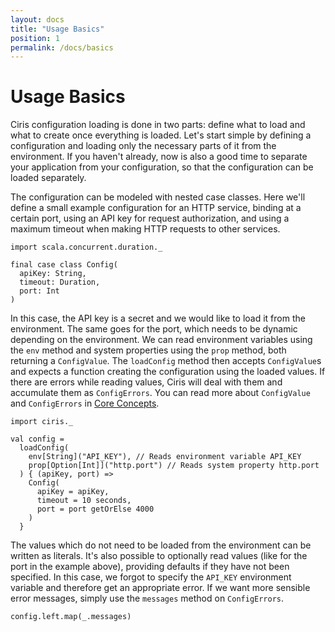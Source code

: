 ```yaml
---
layout: docs
title: "Usage Basics"
position: 1
permalink: /docs/basics
---
```


# Usage Basics
Ciris configuration loading is done in two parts: define what to load and what to create once everything is loaded. Let's start simple by defining a configuration and loading only the necessary parts of it from the environment. If you haven't already, now is also a good time to separate your application from your configuration, so that the configuration can be loaded separately.

The configuration can be modeled with nested case classes. Here we'll define a small example configuration for an HTTP service, binding at a certain port, using an API key for request authorization, and using a maximum timeout when making HTTP requests to other services.

```tut:book
import scala.concurrent.duration._

final case class Config(
  apiKey: String,
  timeout: Duration,
  port: Int
)
```

In this case, the API key is a secret and we would like to load it from the environment. The same goes for the port, which needs to be dynamic depending on the environment. We can read environment variables using the `env` method and system properties using the `prop` method, both returning a `ConfigValue`. The `loadConfig` method then accepts `ConfigValue`s and expects a function creating the configuration using the loaded values. If there are errors while reading values, Ciris will deal with them and accumulate them as `ConfigErrors`. You can read more about `ConfigValue` and `ConfigErrors` in [Core Concepts](/docs/concepts).

```tut:book
import ciris._

val config =
  loadConfig(
    env[String]("API_KEY"), // Reads environment variable API_KEY
    prop[Option[Int]]("http.port") // Reads system property http.port
  ) { (apiKey, port) =>
    Config(
      apiKey = apiKey,
      timeout = 10 seconds,
      port = port getOrElse 4000
    )
  }
```

The values which do not need to be loaded from the environment can be written as literals. It's also possible to optionally read values (like for the port in the example above), providing defaults if they have not been specified. In this case, we forgot to specify the `API_KEY` environment variable and therefore get an appropriate error. If we want more sensible error messages, simply use the `messages` method on `ConfigErrors`.

```tut:book
config.left.map(_.messages)
```
